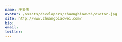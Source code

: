 ```yaml
---
name: 庄表伟
avatar: /assets/developers/zhuangbiaowei/avatar.jpg
site: http://www.zhuangbiaowei.com/
bio: 
email: 
twitter: 
---
```

